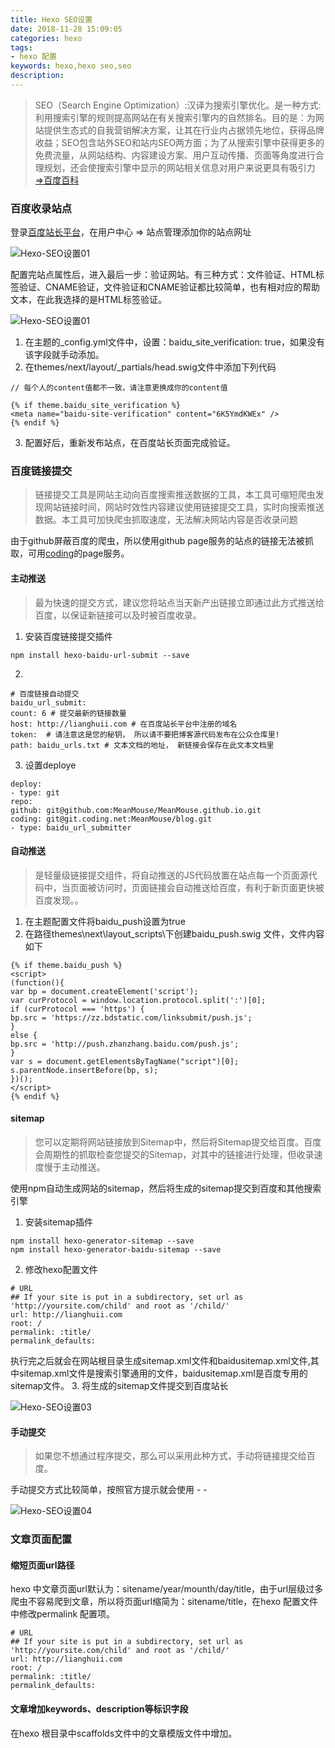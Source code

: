 ```yaml
---
title: Hexo SEO设置
date: 2018-11-28 15:09:05
categories: hexo
tags:
- hexo 配置
keywords: hexo,hexo seo,seo
description:
---
```

> SEO（Search Engine Optimization）:汉译为搜索引擎优化。是一种方式:利用搜索引擎的规则提高网站在有关搜索引擎内的自然排名。目的是：为网站提供生态式的自我营销解决方案，让其在行业内占据领先地位，获得品牌收益；SEO包含站外SEO和站内SEO两方面；为了从搜索引擎中获得更多的免费流量，从网站结构、内容建设方案、用户互动传播、页面等角度进行合理规划，还会使搜索引擎中显示的网站相关信息对用户来说更具有吸引力  [=>百度百科](https://baike.baidu.com/item/搜索引擎优化/3132?fromtitle=seo&fromid=102990&fr=aladdin)
<!-- more -->
### 百度收录站点
登录[百度站长平台](http://zhanzhang.baidu.com)，在用户中心 => 站点管理添加你的站点网址

![Hexo-SEO设置01](http://upload-images.jianshu.io/upload_images/3850436-42f832ac05001ce7?imageMogr2/auto-orient/strip%7CimageView2/2/w/1240)

配置完站点属性后，进入最后一步：验证网站。有三种方式：文件验证、HTML标签验证、CNAME验证，文件验证和CNAME验证都比较简单，也有相对应的帮助文本，在此我选择的是HTML标签验证。

![Hexo-SEO设置01](http://upload-images.jianshu.io/upload_images/3850436-2947491429808daf?imageMogr2/auto-orient/strip%7CimageView2/2/w/1240)

1. 在主题的_config.yml文件中，设置：baidu_site_verification: true，如果没有该字段就手动添加。
2. 在themes/next/layout/_partials/head.swig文件中添加下列代码
```
// 每个人的content值都不一致，请注意更换成你的content值

{% if theme.baidu_site_verification %}
<meta name="baidu-site-verification" content="6K5YmdKWEx" />
{% endif %}
```
3. 配置好后，重新发布站点，在百度站长页面完成验证。

### 百度链接提交

> 链接提交工具是网站主动向百度搜索推送数据的工具，本工具可缩短爬虫发现网站链接时间，网站时效性内容建议使用链接提交工具，实时向搜索推送数据。本工具可加快爬虫抓取速度，无法解决网站内容是否收录问题

由于github屏蔽百度的爬虫，所以使用github page服务的站点的链接无法被抓取，可用[coding](https://coding.net/)的page服务。

#### 主动推送

> 最为快速的提交方式，建议您将站点当天新产出链接立即通过此方式推送给百度，以保证新链接可以及时被百度收录。

1. 安装百度链接提交插件
```
npm install hexo-baidu-url-submit --save 
```
2. 
```
# 百度链接自动提交
baidu_url_submit:
count: 6 # 提交最新的链接数量
host: http://lianghuii.com # 在百度站长平台中注册的域名
token:  # 请注意这是您的秘钥， 所以请不要把博客源代码发布在公众仓库里!
path: baidu_urls.txt # 文本文档的地址， 新链接会保存在此文本文档里
```
3. 设置deploye
```
deploy:
- type: git
repo:
github: git@github.com:MeanMouse/MeanMouse.github.io.git
coding: git@git.coding.net:MeanMouse/blog.git
- type: baidu_url_submitter
```
#### 自动推送

> 是轻量级链接提交组件，将自动推送的JS代码放置在站点每一个页面源代码中，当页面被访问时，页面链接会自动推送给百度，有利于新页面更快被百度发现。。

1. 在主题配置文件将baidu_push设置为true
2. 在路径themes\next\layout_scripts\下创建baidu_push.swig 文件，文件内容如下
```
{% if theme.baidu_push %}
<script>
(function(){
var bp = document.createElement('script');
var curProtocol = window.location.protocol.split(':')[0];
if (curProtocol === 'https') {
bp.src = 'https://zz.bdstatic.com/linksubmit/push.js';        
}
else {
bp.src = 'http://push.zhanzhang.baidu.com/push.js';
}
var s = document.getElementsByTagName("script")[0];
s.parentNode.insertBefore(bp, s);
})();
</script>
{% endif %}

```

#### sitemap

> 您可以定期将网站链接放到Sitemap中，然后将Sitemap提交给百度。百度会周期性的抓取检查您提交的Sitemap，对其中的链接进行处理，但收录速度慢于主动推送。

使用npm自动生成网站的sitemap，然后将生成的sitemap提交到百度和其他搜索引擎
1. 安装sitemap插件
```
npm install hexo-generator-sitemap --save     
npm install hexo-generator-baidu-sitemap --save
```
2. 修改hexo配置文件
```
# URL
## If your site is put in a subdirectory, set url as 'http://yoursite.com/child' and root as '/child/'
url: http://lianghuii.com
root: /
permalink: :title/
permalink_defaults:
```
执行完之后就会在网站根目录生成sitemap.xml文件和baidusitemap.xml文件,其中sitemap.xml文件是搜索引擎通用的文件，baidusitemap.xml是百度专用的sitemap文件。
3. 将生成的sitemap文件提交到百度站长

![Hexo-SEO设置03](http://upload-images.jianshu.io/upload_images/3850436-47cc13d7d2825cc1?imageMogr2/auto-orient/strip%7CimageView2/2/w/1240)

#### 手动提交

> 如果您不想通过程序提交，那么可以采用此种方式，手动将链接提交给百度。

手动提交方式比较简单，按照官方提示就会使用 - -

![Hexo-SEO设置04](http://upload-images.jianshu.io/upload_images/3850436-34e550704a0e6bfd?imageMogr2/auto-orient/strip%7CimageView2/2/w/1240)

### 文章页面配置
#### 缩短页面url路径
hexo 中文章页面url默认为：sitename/year/mounth/day/title，由于url层级过多爬虫不容易爬到文章，所以将页面url缩简为：sitename/title，在hexo 配置文件中修改permalink 配置项。
```
# URL
## If your site is put in a subdirectory, set url as 'http://yoursite.com/child' and root as '/child/'
url: http://lianghuii.com
root: /
permalink: :title/
permalink_defaults:
```

#### 文章增加keywords、description等标识字段
在hexo 根目录中scaffolds文件中的文章模版文件中增加。
